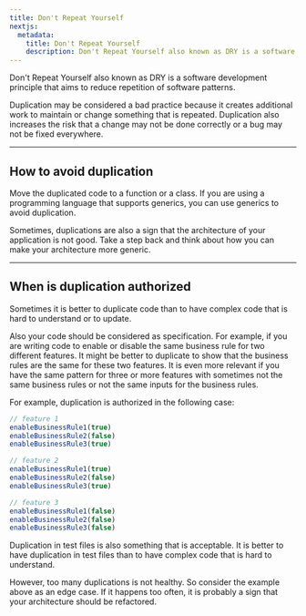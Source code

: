 ```yaml
---
title: Don't Repeat Yourself
nextjs:
  metadata:
    title: Don't Repeat Yourself
    description: Don't Repeat Yourself also known as DRY is a software development principle that aims to reduce repetition of software patterns.
---
```


Don't Repeat Yourself also known as DRY is a software development principle that aims to reduce repetition of software patterns.

Duplication may be considered a bad practice because it creates additional work to maintain or change something that is repeated. Duplication also increases the risk that a change may not be done correctly or a bug may not be fixed everywhere.

---

## How to avoid duplication

Move the duplicated code to a function or a class. If you are using a programming language that supports generics, you can use generics to avoid duplication.

Sometimes, duplications are also a sign that the architecture of your application is not good. Take a step back and think about how you can make your architecture more generic.

---

## When is duplication authorized

Sometimes it is better to duplicate code than to have complex code that is hard to understand or to update.

Also your code should be considered as specification. For example, if you are writing code to enable or disable the same business rule for two different features. It might be better to duplicate to show that the business rules are the same for these two features. It is even more relevant if you have the same pattern for three or more features with sometimes not the same business rules or not the same inputs for the business rules.

For example, duplication is authorized in the following case:

```ts
// feature 1
enableBusinessRule1(true)
enableBusinessRule2(false)
enableBusinessRule3(true)

// feature 2
enableBusinessRule1(true)
enableBusinessRule2(false)
enableBusinessRule3(true)

// feature 3
enableBusinessRule1(false)
enableBusinessRule2(false)
enableBusinessRule3(false)
```

Duplication in test files is also something that is acceptable. It is better to have duplication in test files than to have complex code that is hard to understand.

However, too many duplications is not healthy. So consider the example above as an edge case. If it happens too often, it is probably a sign that your architecture should be refactored.
